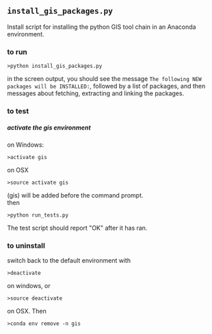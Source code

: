 ## ```install_gis_packages.py```
Install script for installing the python GIS tool chain in an Anaconda environment.  

### to run
```
>python install_gis_packages.py
```
in the screen output, you should see the message
```The following NEW packages will be INSTALLED:```, followed by a list of packages, and then messages about fetching, extracting and linking the packages.

### to test
##### activate the gis environment  

on Windows:  

```
>activate gis
```

on OSX  

```
>source activate gis
```
(gis) will be added before the command prompt.  
then  

```
>python run_tests.py
```
The test script should report "OK" after it has ran.

### to uninstall
switch back to the default environment with  

```  
>deactivate
```
on windows, or

```  
>source deactivate  
```
on OSX. Then  

```
>conda env remove -n gis  
```

